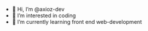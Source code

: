 - 👋 Hi, I’m @axioz-dev
- 👀 I’m interested in coding
- 🌱 I’m currently learning  front end web-development

<!---
axioz-dev/axioz-dev is a ✨ special ✨ repository because its `README.md` (this file) appears on your GitHub profile.
You can click the Preview link to take a look at your changes.
--->
